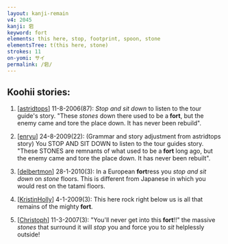 ```yaml
---
layout: kanji-remain
v4: 2045
kanji: 砦
keyword: fort
elements: this here, stop, footprint, spoon, stone
elementsTree: t(this here, stone)
strokes: 11
on-yomi: サイ
permalink: /砦/
---
```


## Koohii stories: 

1) [<a href="http://kanji.koohii.com/profile/astridtops">astridtops</a>] 11-8-2006(87): <em>Stop and sit down</em> to listen to the tour guide&#039;s story. &quot;These <em>stones</em> down there used to be a<strong> fort</strong>, but the enemy came and tore the place down. It has never been rebuild&quot;.

2) [<a href="http://kanji.koohii.com/profile/enryu">enryu</a>] 24-8-2009(22): (Grammar and story adjustment from astridtops story) You STOP AND SIT DOWN to listen to the tour guides story. &quot;These STONES are remnants of what used to be a<strong> fort</strong> long ago, but the enemy came and tore the place down. It has never been rebuilt&quot;.

3) [<a href="http://kanji.koohii.com/profile/delbertmon">delbertmon</a>] 28-1-2010(3): In a European <strong>fort</strong>ress you <em>stop and sit down</em> on <em>stone</em> floors. This is different from Japanese in which you would rest on the tatami floors.

4) [<a href="http://kanji.koohii.com/profile/KristinHolly">KristinHolly</a>] 4-1-2009(3): This here rock right below us is all that remains of the mighty<strong> fort</strong>.

5) [<a href="http://kanji.koohii.com/profile/Christoph">Christoph</a>] 11-3-2007(3): &quot;You&#039;ll never get into this<strong> fort</strong>!!&quot; the massive <em>stones</em> that surround it will <em>stop</em> you and force you to <em>sit</em> helplessly outside!

